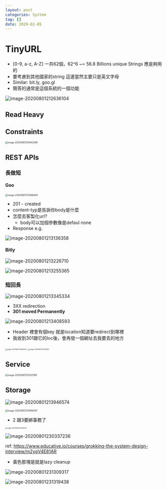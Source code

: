 ```yaml
---
layout: post
categories: System
tag: [] 
date: 2020-02-05
---
```




# TinyURL

- [0-9, a-z, A-Z] 一共62個，62^6 ~= 56.8 Billions unique Strings 應是夠用的
- 要考慮到其他國家的string 這邊當然主要只是英文字母
- Similar: bit.ly, goo.gl 
- 簡答的通常是這個系統的一個功能



![image-20200801212636104](https://tva1.sinaimg.cn/large/007S8ZIlgy1ghbmqzsggoj30q00fqq51.jpg)

## Read Heavy



## Constraints

<img src="https://tva1.sinaimg.cn/large/007S8ZIlgy1ghbmt7b338j30pa0batf5.jpg" alt="image-20200801212843299" style="zoom: 50%;" />



## REST APIs

### 長做短

#### Goo

<img src="https://tva1.sinaimg.cn/large/007S8ZIlgy1ghbmuaiyitj30q60e2wjr.jpg" alt="image-20200801212946459" style="zoom:50%;" />

- 201 - created
- content-typ是告訴你body是什麼
- 怎麼去客製化url?
  - body可以加個參數像是defaul none
- Response e.g.

![image-20200801213136358](https://tva1.sinaimg.cn/large/007S8ZIlgy1ghbmw80drzj30l20oodq6.jpg)





#### Bitly

![image-20200801213226710](https://tva1.sinaimg.cn/large/007S8ZIlgy1ghbmx33xswj30um0f0agv.jpg)

![image-20200801213255365](https://tva1.sinaimg.cn/large/007S8ZIlgy1ghbmxkp980j30xk0c0teo.jpg)





### 短回長

![image-20200801213345334](https://tva1.sinaimg.cn/large/007S8ZIlgy1ghbmyfkjlpj30lu07odis.jpg)

- 3XX redirection
- **301 moved Permanently**

![image-20200801213408593](https://tva1.sinaimg.cn/large/007S8ZIlgy1ghbmyvowbyj30z60rm18f.jpg)

- Header 裡會有個key 就是location知道要redirect到哪裡
- 我收到301跟它的loc後，會再發一個網址去我要去的地方

<img src="https://tva1.sinaimg.cn/large/007S8ZIlgy1ghbn1qu2i5j30am04ogm8.jpg" alt="image-20200801213656344" style="zoom:33%;" />







<img src="https://tva1.sinaimg.cn/large/007S8ZIlgy1ghbmzm8bsfj30jw0ciwin.jpg" alt="image-20200801213452950" style="zoom: 33%;" />



## Service

<img src="https://tva1.sinaimg.cn/large/007S8ZIlgy1ghbn05k9ynj30i407k0vl.jpg" alt="image-20200801213523160" style="zoom: 50%;" />



## Storage

![image-20200801213946574](https://tva1.sinaimg.cn/large/007S8ZIlgy1ghbn4qhmtyj30t00f0wpp.jpg)





<img src="https://tva1.sinaimg.cn/large/007S8ZIlgy1ghbpxnpwgzj30hs0amaca.jpg" alt="image-20200801231648267" style="zoom:50%;" />

- 2 跟3要綁事務了

<img src="/Users/joe/Library/Application Support/typora-user-images/image-20200801225936514.png" alt="image-20200801225936514" style="zoom: 33%;" />

![image-20200801230337236](https://tva1.sinaimg.cn/large/007S8ZIlgy1ghbpjz88wfj30yq0lyn1c.jpg)

ref: https://www.educative.io/courses/grokking-the-system-design-interview/m2ygV4E81AR

- 黃色那塊是就是lazy cleanup

![image-20200801231309317](https://tva1.sinaimg.cn/large/007S8ZIlgy1ghbptwfkwdj30s00hk46g.jpg)

![image-20200801231319438](https://tva1.sinaimg.cn/large/007S8ZIlgy1ghbpu1y125j30ws0kg129.jpg)

